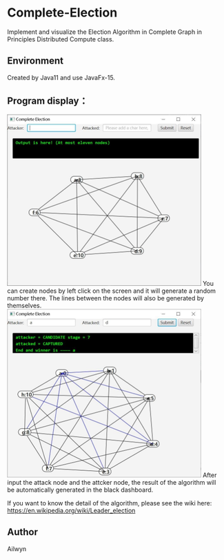 # Complete-Election
Implement and visualize the Election Algorithm in Complete Graph in Principles Distributed Compute class.
## Environment
Created by Java11 and use JavaFx-15.

## Program display：
<img width="450" src="https://raw.githubusercontent.com/Skandinaviske/Complete-Election/master/Image/1.jpg"/>
You can create nodes by left click on the screen and it will generate a random number there.  
The lines between the nodes will also be generated by themselves.  
<img width="450" src="https://raw.githubusercontent.com/Skandinaviske/Complete-Election/master/Image/2.jpg"/>
After input the attack node and the attcker node, the result of the algorithm will be automatically generated in the black dashboard.

If you want to know the detail of the algorithm, please see the wiki here:  
https://en.wikipedia.org/wiki/Leader_election

## Author
Ailwyn
